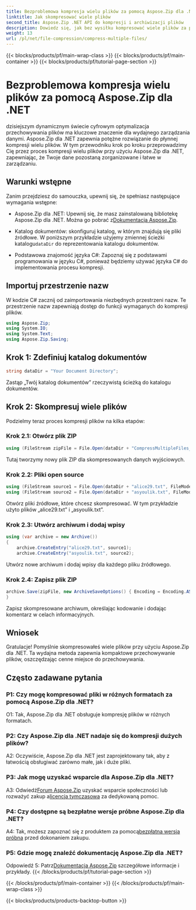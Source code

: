 ```yaml
---
title: Bezproblemowa kompresja wielu plików za pomocą Aspose.Zip dla .NET
linktitle: Jak skompresować wiele plików
second_title: Aspose.Zip .NET API do kompresji i archiwizacji plików
description: Dowiedz się, jak bez wysiłku kompresować wiele plików za pomocą Aspose.Zip dla .NET. Zoptymalizuj pamięć masową i usprawnij zarządzanie plikami dzięki temu obszernemu przewodnikowi.
weight: 13
url: /pl/net/file-compression/compress-multiple-files/
---
```


{{< blocks/products/pf/main-wrap-class >}}
{{< blocks/products/pf/main-container >}}
{{< blocks/products/pf/tutorial-page-section >}}

# Bezproblemowa kompresja wielu plików za pomocą Aspose.Zip dla .NET

dzisiejszym dynamicznym świecie cyfrowym optymalizacja przechowywania plików ma kluczowe znaczenie dla wydajnego zarządzania danymi. Aspose.Zip dla .NET zapewnia potężne rozwiązanie do płynnej kompresji wielu plików. W tym przewodniku krok po kroku przeprowadzimy Cię przez proces kompresji wielu plików przy użyciu Aspose.Zip dla .NET, zapewniając, że Twoje dane pozostaną zorganizowane i łatwe w zarządzaniu.

## Warunki wstępne

Zanim przejdziesz do samouczka, upewnij się, że spełniasz następujące wymagania wstępne:

-  Aspose.Zip dla .NET: Upewnij się, że masz zainstalowaną bibliotekę Aspose.Zip dla .NET. Można go pobrać z[Dokumentacja Aspose.Zip](https://reference.aspose.com/zip/net/).

-  Katalog dokumentów: skonfiguruj katalog, w którym znajdują się pliki źródłowe. W poniższym przykładzie użyjemy zmiennej ścieżki katalogu`dataDir` do reprezentowania katalogu dokumentów.

- Podstawowa znajomość języka C#: Zapoznaj się z podstawami programowania w języku C#, ponieważ będziemy używać języka C# do implementowania procesu kompresji.

## Importuj przestrzenie nazw

W kodzie C# zacznij od zaimportowania niezbędnych przestrzeni nazw. Te przestrzenie nazw zapewniają dostęp do funkcji wymaganych do kompresji plików.

```csharp
using Aspose.Zip;
using System.IO;
using System.Text;
using Aspose.Zip.Saving;
```

## Krok 1: Zdefiniuj katalog dokumentów

```csharp
string dataDir = "Your Document Directory";
```

Zastąp „Twój katalog dokumentów” rzeczywistą ścieżką do katalogu dokumentów.

## Krok 2: Skompresuj wiele plików

Podzielmy teraz proces kompresji plików na kilka etapów:

### Krok 2.1: Otwórz plik ZIP

```csharp
using (FileStream zipFile = File.Open(dataDir + "CompressMultipleFiles_out.zip", FileMode.Create))
```

Tutaj tworzymy nowy plik ZIP dla skompresowanych danych wyjściowych.

### Krok 2.2: Pliki open source

```csharp
using (FileStream source1 = File.Open(dataDir + "alice29.txt", FileMode.Open, FileAccess.Read))
using (FileStream source2 = File.Open(dataDir + "asyoulik.txt", FileMode.Open, FileAccess.Read))
```

Otwórz pliki źródłowe, które chcesz skompresować. W tym przykładzie użyto plików „alice29.txt” i „asyoulik.txt”.

### Krok 2.3: Utwórz archiwum i dodaj wpisy

```csharp
using (var archive = new Archive())
{
    archive.CreateEntry("alice29.txt", source1);
    archive.CreateEntry("asyoulik.txt", source2);
```

Utwórz nowe archiwum i dodaj wpisy dla każdego pliku źródłowego.

### Krok 2.4: Zapisz plik ZIP

```csharp
archive.Save(zipFile, new ArchiveSaveOptions() { Encoding = Encoding.ASCII, ArchiveComment = "There are two poems from Canterbury corpus" });
}
```

Zapisz skompresowane archiwum, określając kodowanie i dodając komentarz w celach informacyjnych.

## Wniosek

Gratulacje! Pomyślnie skompresowałeś wiele plików przy użyciu Aspose.Zip dla .NET. Ta wydajna metoda zapewnia kompaktowe przechowywanie plików, oszczędzając cenne miejsce do przechowywania.

## Często zadawane pytania

### P1: Czy mogę kompresować pliki w różnych formatach za pomocą Aspose.Zip dla .NET?

O1: Tak, Aspose.Zip dla .NET obsługuje kompresję plików w różnych formatach.

### P2: Czy Aspose.Zip dla .NET nadaje się do kompresji dużych plików?

A2: Oczywiście, Aspose.Zip dla .NET jest zaprojektowany tak, aby z łatwością obsługiwać zarówno małe, jak i duże pliki.

### P3: Jak mogę uzyskać wsparcie dla Aspose.Zip dla .NET?

 A3: Odwiedź[Forum Aspose.Zip](https://forum.aspose.com/c/zip/37) uzyskać wsparcie społeczności lub rozważyć zakup a[licencja tymczasowa](https://purchase.aspose.com/temporary-license/) za dedykowaną pomoc.

### P4: Czy dostępne są bezpłatne wersje próbne Aspose.Zip dla .NET?

 A4: Tak, możesz zapoznać się z produktem za pomocą[bezpłatna wersja próbna](https://releases.aspose.com/zip/net) przed dokonaniem zakupu.

### P5: Gdzie mogę znaleźć dokumentację Aspose.Zip dla .NET?

 Odpowiedź 5: Patrz[Dokumentacja Aspose.Zip](https://reference.aspose.com/zip/net/) szczegółowe informacje i przykłady.
{{< /blocks/products/pf/tutorial-page-section >}}

{{< /blocks/products/pf/main-container >}}
{{< /blocks/products/pf/main-wrap-class >}}

{{< blocks/products/products-backtop-button >}}
